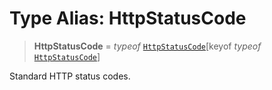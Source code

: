 # Type Alias: HttpStatusCode

> **HttpStatusCode** = *typeof* [`HttpStatusCode`](../variables/HttpStatusCode.md)\[keyof *typeof* [`HttpStatusCode`](../variables/HttpStatusCode.md)\]

Standard HTTP status codes.
